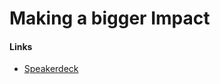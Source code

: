 Making a bigger Impact
======================

#### Links

-	[Speakerdeck](https://speakerdeck.com/ariya/making-a-bigger-impact)
